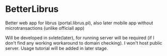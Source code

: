 # BetterLibrus
Better web app for librus (portal.librus.pl), also later mobile app without microtransactions (unlike officiall app)

Will be developed in svlete(later), for running server will be required (if I don't find any working workaround to domain checking). I won't host public server. Usage tutorial will be added in later stage.
